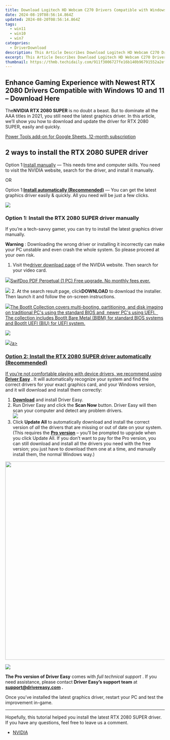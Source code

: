 ```yaml
---
title: Download Logitech HD Webcam C270 Drivers Compatible with Windows 11
date: 2024-08-19T08:56:14.864Z
updated: 2024-08-20T08:56:14.864Z
tags:
  - win11
  - win10
  - win7
categories:
  - DriverDownload
description: This Article Describes Download Logitech HD Webcam C270 Drivers Compatible with Windows 11
excerpt: This Article Describes Download Logitech HD Webcam C270 Drivers Compatible with Windows 11
thumbnail: https://thmb.techidaily.com/911f3006727fe16b140b96791552a2ef85c3bfe958d62fe3b92ea45616652f65.jpg
---
```


## Enhance Gaming Experience with Newest RTX 2080 Drivers Compatible with Windows 10 and 11 – Download Here

The**NVIDIA RTX 2080 SUPER** is no doubt a beast. But to dominate all the AAA titles in 2021, you still need the latest graphics driver. In this article, we’ll show you how to download and update the driver for RTX 2080 SUPER, easily and quickly.

<!-- affiliate ads begin -->
<a href="https://secure.2checkout.com/order/checkout.php?PRODS=4721564&QTY=1&AFFILIATE=108875&CART=1">Power Tools add-on for Google Sheets, 12-month subscription</a>
<!-- affiliate ads end -->
## 2 ways to install the RTX 2080 SUPER driver

 Option 1:[Install manually](https://tools.techidaily.com/drivereasy/download/) — This needs time and computer skills. You need to visit the NVIDIA website, search for the driver, and install it manually.

OR

 Option 1:[**Install automatically (Recommended)**](https://www.drivereasy.com/knowledge/download-update-rtx-2080-super-drivers-windows-10/#option2) — You can get the latest graphics driver easily & quickly. All you need will be just a few clicks.

<!-- affiliate ads begin -->
<a href="https://shop.manycam.com/order/checkout.php?PRODS=17729331&QTY=1&AFFILIATE=108875&CART=1"><img src="https://secure.avangate.com/images/merchant/8230bea7d54bcdf99cdfe85cb07313d5/mcaffbanner600x500.png" border="0"></a>
<!-- affiliate ads end -->
### Option 1: Install the RTX 2080 SUPER driver manually

 If you’re a tech-savvy gamer, you can try to install the latest graphics driver manually.

**Warning** : Downloading the wrong driver or installing it incorrectly can make your PC unstable and even crash the whole system. So please proceed at your own risk.

1. Visit the[driver download page](https://www.nvidia.com/Download/index.aspx) of the NVIDIA website. Then search for your video card.  
<!-- affiliate ads begin -->
<a href="https://purchase.swifdoo.com/order/checkout.php?PRODS=40002162&QTY=1&AFFILIATE=108875&CART=1"><img src="https://secure.avangate.com/images/merchant/8b932759a5a04ddb34bf79e3f9072e4b/products/1_Product%20box%20white-1024x1024.png" border="0">SwifDoo PDF Perpetual (1 PC) Free upgrade. No monthly fees ever. 
</a>
<!-- affiliate ads end -->
![](https://images.drivereasy.com/wp-content/uploads/2021/04/2080-super-manually.jpg)
2. At the search result page, click**DOWNLOAD** to download the installer. Then launch it and follow the on-screen instructions.  
<!-- affiliate ads begin -->
<a href="https://secure.2checkout.com/order/checkout.php?PRODS=45152810&QTY=1&AFFILIATE=108875&CART=1"> <img src="https://secure.avangate.com/images/merchant/842ca578342915ccb8ae069595ba7233/products/copy_bootit-ss1_178x139.jpg" border="0">The BootIt Collection covers multi-booting, partitioning, and disk imaging on traditional PC's using the standard BIOS and  newer PC's using UEFI.   The collection includes BootIt Bare Metal (BIBM) for standard BIOS systems and BootIt UEFI (BIU) for UEFI system. 
</a>
<!-- affiliate ads end -->
![](https://images.drivereasy.com/wp-content/uploads/2021/04/2080-super-manually-2.jpg)

<!-- affiliate ads begin -->
<a href="https://store.nero.com/order/checkout.php?PRODS=4729507&QTY=1&AFFILIATE=108875&CART=1"><img src="https://www.nero.com/nero-com-wAssets/img/banners/2023/TIU/Nero_TuneItUp_Screen_2.webp" border="0">/a>
<!-- affiliate ads end -->
### Option 2: Install the RTX 2080 SUPER driver automatically (Recommended)

 If you’re not comfortable playing with device drivers, we recommend using **[Driver Easy](https://tools.techidaily.com/drivereasy/download/)**  . It will automatically recognize your system and find the correct drivers for your exact graphics card, and your Windows version, and it will download and install them correctly:

1. **[Download](https://tools.techidaily.com/drivereasy/download/)**  and install Driver Easy.
2. Run Driver Easy and click the **Scan Now** button. Driver Easy will then scan your computer and detect any problem drivers.  
![](https://images.drivereasy.com/wp-content/uploads/2020/09/scan-now-driver-easy.png)
3. Click **Update All** to automatically download and install the correct version of _all_ the drivers that are missing or out of date on your system.  
 (This requires the **[Pro version](https://tools.techidaily.com/drivereasy/download/)**  – you’ll be prompted to upgrade when you click Update All. If you don’t want to pay for the Pro version, you can still download and install all the drivers you need with the free version; you just have to download them one at a time, and manually install them, the normal Windows way.)  
<!-- affiliate ads begin -->
<a href="https://electronicx.pxf.io/c/5597632/1872496/14483" target="_top" id="1872496"><img src="//a.impactradius-go.com/display-ad/14483-1872496" border="0" alt="" width="750" height="625"/></a><img height="0" width="0" src="https://imp.pxf.io/i/5597632/1872496/14483" style="position:absolute;visibility:hidden;" border="0" />
<!-- affiliate ads end -->
![](https://images.drivereasy.com/wp-content/uploads/2021/04/de-2080-super.jpg)

**The Pro version of Driver Easy** comes with _full technical support_ . If you need assistance, please contact **Driver Easy’s support team** at **[support@drivereasy.com](https://tools.techidaily.com/drivereasy/download/) .**

 Once you’ve installed the latest graphics driver, restart your PC and test the improvement in-game.

---

 Hopefully, this tutorial helped you install the latest RTX 2080 SUPER driver. If you have any questions, feel free to leave us a comment.

* [NVIDIA](https://tools.techidaily.com/drivereasy/download/)

<ins class="adsbygoogle"
     style="display:block"
     data-ad-format="autorelaxed"
     data-ad-client="ca-pub-7571918770474297"
     data-ad-slot="1223367746"></ins>



<ins class="adsbygoogle"
     style="display:block"
     data-ad-client="ca-pub-7571918770474297"
     data-ad-slot="8358498916"
     data-ad-format="auto"
     data-full-width-responsive="true"></ins>


